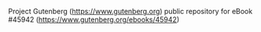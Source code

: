 Project Gutenberg (https://www.gutenberg.org) public repository for eBook #45942 (https://www.gutenberg.org/ebooks/45942)
